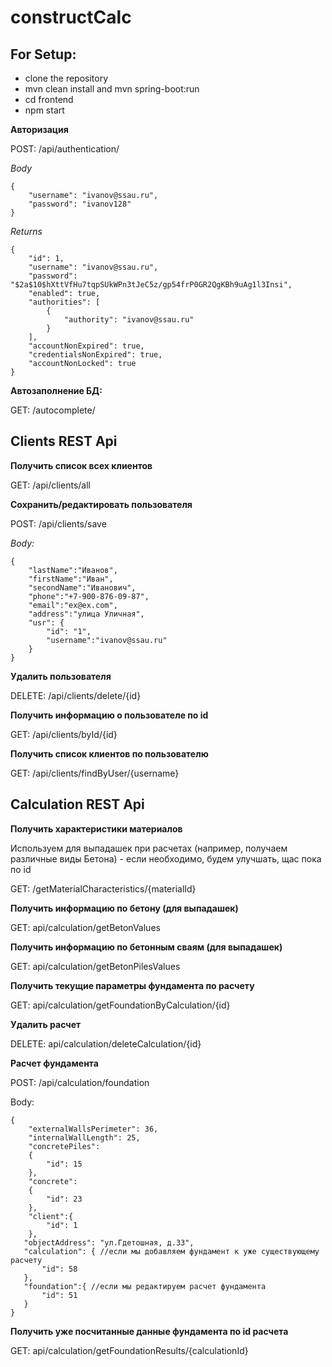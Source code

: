 # constructCalc
## For Setup:
* clone the repository
* mvn clean install and mvn spring-boot:run
* cd frontend
* npm start

**Авторизация**

POST: /api/authentication/

*Body*
```
{
    "username": "ivanov@ssau.ru",
    "password": "ivanov128"
}
```

*Returns*
```
{
    "id": 1,
    "username": "ivanov@ssau.ru",
    "password": "$2a$10$hXttVfHu7tqpSUkWPn3tJeC5z/gp54frP0GR2QgKBh9uAg1l3Insi",
    "enabled": true,
    "authorities": [
        {
            "authority": "ivanov@ssau.ru"
        }
    ],
    "accountNonExpired": true,
    "credentialsNonExpired": true,
    "accountNonLocked": true
}
```

**Автозаполнение БД:**

GET: /autocomplete/

## Clients REST Api
**Получить список всех клиентов**

GET: /api/clients/all

**Сохранить/редактировать пользователя**

POST: /api/clients/save

*Body:*
```
{
    "lastName":"Иванов",
    "firstName":"Иван",
    "secondName":"Иванович",
    "phone":"+7-900-876-09-87",
    "email":"ex@ex.com",
    "address":"улица Уличная",
    "usr": {
        "id": "1",
        "username":"ivanov@ssau.ru"
    }
}
```

**Удалить пользователя**

DELETE: /api/clients/delete/{id}

**Получить информацию о пользователе по id**

GET: /api/clients/byId/{id}     

**Получить список клиентов по пользователю**

GET: /api/clients/findByUser/{username}

## Calculation REST Api
**Получить характеристики материалов**

Используем для выпадашек при расчетах (например, получаем различные виды Бетона) - если необходимо, будем улучшать, щас пока по id

GET: /getMaterialCharacteristics/{materialId}

**Получить информацию по бетону (для выпадашек)**

GET: api/calculation/getBetonValues

**Получить информацию по бетонным сваям (для выпадашек)**

GET: api/calculation/getBetonPilesValues

**Получить текущие параметры фундамента по расчету**

GET: api/calculation/getFoundationByCalculation/{id}

**Удалить расчет**

DELETE: api/calculation/deleteCalculation/{id}

**Расчет фундамента**

POST: /api/calculation/foundation

Body:
```
{
    "externalWallsPerimeter": 36,
    "internalWallLength": 25,
    "concretePiles":
    {
        "id": 15
    },
    "concrete":
    {
        "id": 23
    },
    "client":{
        "id": 1
    },
   "objectAddress": "ул.Гдетошная, д.33",
   "calculation": { //если мы добавляем фундамент к уже существующему расчету
       "id": 58
   },
   "foundation":{ //если мы редактируем расчет фундамента
       "id": 51
   }
}
```
**Получить уже посчитанные данные фундамента по id расчета**

GET: api/calculation/getFoundationResults/{calculationId}

